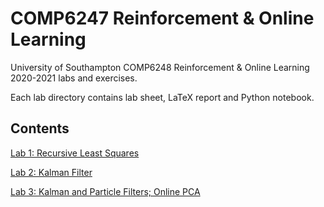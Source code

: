 # COMP6247 Reinforcement & Online Learning

University of Southampton COMP6248 Reinforcement & Online Learning 2020-2021 labs and exercises.

Each lab directory contains lab sheet, LaTeX report and Python notebook.

## Contents

[Lab 1: Recursive Least Squares](lab_1)

[Lab 2: Kalman Filter](lab_2)

[Lab 3: Kalman and Particle Filters; Online PCA](lab_3)